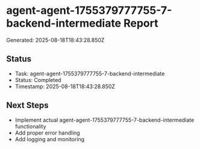 # agent-agent-1755379777755-7-backend-intermediate Report

Generated: 2025-08-18T18:43:28.850Z

## Status
- Task: agent-agent-1755379777755-7-backend-intermediate
- Status: Completed
- Timestamp: 2025-08-18T18:43:28.850Z

## Next Steps
- Implement actual agent-agent-1755379777755-7-backend-intermediate functionality
- Add proper error handling
- Add logging and monitoring

